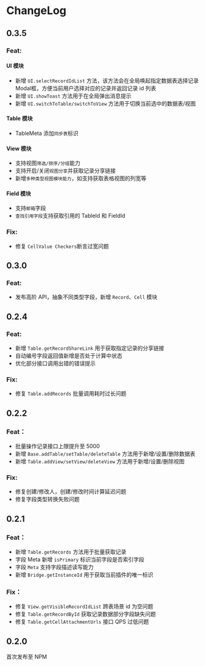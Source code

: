 # ChangeLog

## 0.3.5

### Feat:

#### UI 模块
- 新增 `UI.selectRecordIdList` 方法，该方法会在全局唤起指定数据表选择记录 Modal框，方便当前用户选择对应的记录并返回记录 id 列表
- 新增 `UI.showToast` 方法用于在全局弹出消息提示
- 新增 `UI.switchToTable/switchToView` 方法用于切换当前选中的数据表/视图

#### Table 模块
- TableMeta 添加`同步表`标识

#### View 模块
- 支持视图`筛选/排序/分组`能力
- 支持开启/关闭`视图分享`并获取记录分享链接
- 新增`多种类型视图模块能力`，如支持获取表格视图的列宽等

#### Field 模块
- 支持`邮箱`字段
- `查找引用字段`支持获取引用的 TableId 和 FieldId

### Fix:
- 修复 `CellValue Checkers`断言过宽问题


## 0.3.0
### Feat:

- 发布高阶 API，抽象不同类型字段，新增 `Record`、`Cell` 模块

## 0.2.4

### Feat:  

- 新增 `Table.getRecordShareLink` 用于获取指定记录的分享链接
- 自动编号字段返回值新增是否处于计算中状态 
- 优化部分接口调用出错的错误提示 

### Fix: 

- 修复 `Table.addRecords` 批量调用耗时过长问题


## 0.2.2

### Feat： 

- 批量操作记录接口上限提升至 5000
- 新增 `Base.addTable/setTable/deleteTable` 方法用于新增/设置/删除数据表 
- 新增 `Table.addView/setView/deleteView` 方法用于新增/设置/删除视图 

### Fix: 

- 修复创建/修改人，创建/修改时间计算延迟问题 
- 修复字段类型转换失败问题


## 0.2.1

### Feat： 
- 新增 `Table.getRecords` 方法用于批量获取记录 
- 字段 Meta 新增 `isPrimary` 标识当前字段是否索引字段 
- 字段 `Meta` 支持字段描述读写能力 
- 新增 `Bridge.getInstanceId` 用于获取当前插件的唯一标识 
  
### Fix： 
- 修复 `View.getVisibleRecordIdList` 跨表场景 id 为空问题 
- 修复 `Table.getRecordById` 获取记录数据部分字段缺失问题 
- 修复 `Table.getCellAttachmentUrls` 接口 QPS 过低问题

## 0.2.0 

首次发布至 NPM 
